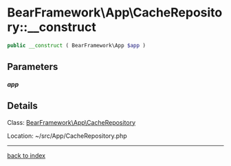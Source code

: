 # BearFramework\App\CacheRepository::__construct

```php
public __construct ( BearFramework\App $app )
```

## Parameters

##### app

## Details

Class: [BearFramework\App\CacheRepository](bearframework.app.cacherepository.class.md)

Location: ~/src/App/CacheRepository.php

---

[back to index](index.md)

